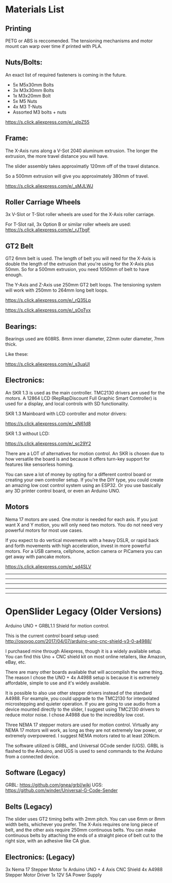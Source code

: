 # Materials List

## Printing

PETG or ABS is reccomended. The tensioning mechanisms and motor mount can warp over time if printed with PLA.

## Nuts/Bolts:

An exact list of required fasteners is coming in the future.


* 5x M5x30mm Bolts
* 3x M3x30mm Bolts
* 1x M3x20mm Bolt
* 5x M5 Nuts
* 4x M3 T-Nuts
* Assorted M3 bolts + nuts

https://s.click.aliexpress.com/e/_sIpZ55

## Frame:

The X-Axis runs along a V-Sot 2040 aluminum extrusion. The longer the extrusion, the more travel distance you will have.

The slider assembly takes approximatly 120mm off of the travel distance.

So a 500mm extrusion will give you approximately 380mm of travel.

https://s.click.aliexpress.com/e/_sMJLWJ



## Roller Carriage Wheels

3x V-Slot or T-Slot roller wheels are used for the X-Axis roller carriage.

For T-Slot rail,  3x Option B or similar roller wheels are used: https://s.click.aliexpress.com/e/_rJTbgF



## GT2 Belt
GT2 6mm belt is used.
The length of belt you will need for the X-Axis is double the length of the extrusion that you're using for the X-Axis plus 50mm.
So for a 500mm extrusion, you need 1050mm of belt to have enough.

The Y-Axis and Z-Axis use 250mm GT2 belt loops. The tensioning system will work with 250mm to 264mm long belt loops.

https://s.click.aliexpress.com/e/_rQ35Lp

https://s.click.aliexpress.com/e/_sOoTyx



## Bearings:

Bearings used are 608RS. 8mm inner diameter, 22mm outer diameter, 7mm thick.

Like these:

https://s.click.aliexpress.com/e/_s3uaUI


## Electronics:

An SKR 1.3 is used as the main controller.
TMC2130 drivers are used for the motors.
A 12864 LCD (RepRapDiscount Full Graphic Smart Controller) is used for a display, and local controls with SD functionality.

SKR 1.3 Mainboard with LCD controller and motor drivers:

https://s.click.aliexpress.com/e/_sN61d8

SKR 1.3 without LCD:

https://s.click.aliexpress.com/e/_sc29Y2


There are a LOT of alternatives for motion control. An SKR is chosen due to how versatile the board is and because it offers turn-key support for features like sensorless homing.

You can save a lot of money by opting for a different control board or creating your own controller setup. If you're the DIY type, you could create an amazing low cost control system using an ESP32. Or you use basically any 3D printer control board, or even an Arduino UNO.


## Motors
Nema 17 motors are used. One motor is needed for each axis. If you just want X and Y motion, you will only need two motors. 
You do not need very powerful motors for most use cases. 

If you expect to do vertical movements with a heavy DSLR, or rapid back and forth movements with high acceleration, invest in more powerful motors. For a USB camera, cellphone, action camera or PiCamera you can get away with pancake motors.

https://s.click.aliexpress.com/e/_sd4SLV









---------------------------------------------
----
----------------------------------------------
----
----------------------------------------------


# OpenSlider Legacy (Older Versions)
Arduino UNO + GRBL1.1 Shield for motion control.

This is the current control board setup used:
http://osoyoo.com/2017/04/07/arduino-uno-cnc-shield-v3-0-a4988/

I purchased mine through Aliexpress, though it is a widely available setup. You can find this Uno + CNC shield kit on most online retailers, like Amazon, eBay, etc.

There are many other boards available that will accomplish the same thing. The reason I chose the UNO + 4x A4988 setup is because it is extremely affordable, simple to use and it's widely available.

It is possible to also use other stepper drivers instead of the standard A4988. For example, you could upgrade to the TMC2130 for interpolated microstepping and quieter operation. If you are going to use audio from a device mounted directly to the slider, I suggest using TMC2130 drivers to reduce motor noise. I chose A4988 due to the incredibly low cost.

Three NEMA 17 stepper motors are used for motion control. Virtually any NEMA 17 motors will work, as long as they are not extremely low power, or extremely overpowered. I suggest NEMA motors rated to at least 20Ncm.

The software utilized is GRBL, and Universal GCode sender (UGS). GRBL is flashed to the Arduino, and UGS is used to send commands to the Arduino from a connected device.

## Software (Legacy)

GRBL: https://github.com/gnea/grbl/wiki
UGS: https://github.com/winder/Universal-G-Code-Sender

## Belts (Legacy)
The slider uses GT2 timing belts with 2mm pitch. You can use 6mm or 8mm width belts, whichever you prefer. The X-Axis requires one long piece of belt, and the other axis require 250mm continuous belts. You can make continuous belts by attaching the ends of a straight piece of belt cut to the right size, with an adhesive like CA glue.

## Electronics: (Legacy)
3x Nema 17 Stepper Motor
1x Arduino UNO + 4 Axis CNC Shield
4x A4988 Stepper Motor Driver
1x 12V 5A Power Supply

